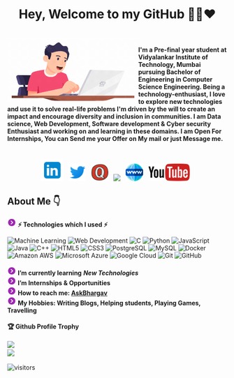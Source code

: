 <h1 align="center">Hey, Welcome to my GitHub 👨‍💻❤️ <br></h1>
<br>

<img src="https://github.com/bhargav-joshi/bhargav-joshi/blob/master/Assets/programmer-crop.gif" width="300px" align="left">
<h4 align="left"> I'm a Pre-final year student at Vidyalankar Institute of Technology, Mumbai pursuing Bachelor of Engineering in Computer Science Engineering. Being a technology-enthusiast, I love to explore new technologies and use it to solve real-life problems I'm driven by the will to create an impact and encourage diversity and inclusion in communities.
I am Data science, Web Development, Software development & Cyber security Enthusiast and working on and learning in these domains.
I am Open For Internships, You can Send me your Offer on My mail or just Message me. </h4>

# 
<p align="center">
<a href="https://www.linkedin.com/in/bhargavjoshi55/"><img height="50" src="https://github.com/bhargav-joshi/bhargav-joshi/blob/master/Assets/linkedin.svg"></a>&nbsp;&nbsp;
<a href="https://twitter.com/Capturing_eye"><img height="40" src="https://github.com/bhargav-joshi/bhargav-joshi/blob/master/Assets/twitter.svg"></a>&nbsp;&nbsp;
<a href="https://www.quora.com/profile/Bhargav-Joshi-149"><img height="40" src="https://github.com/bhargav-joshi/bhargav-joshi/blob/master/Assets/quora.svg"></a>&nbsp;&nbsp;
<a href="https://medium.com/@bhargavjoshi55"><img height="40" src="https://raw.githubusercontent.com/soumyadip007/soumyadip007/master/img/social/mm.png"></a>&nbsp;&nbsp;
<a href="http://bhargavjoshi.live/"><img height="40" src="https://github.com/bhargav-joshi/bhargav-joshi/blob/master/Assets/www.svg"></a>&nbsp;&nbsp;
<a href="http://www.youtube.com/channel/UCNNV6y1pF3sv8xfKjsz7fUw?sub_confirmation=1"><img height="40" src="https://github.com/bhargav-joshi/bhargav-joshi/blob/master/Assets/YouTube.png"></a>&nbsp;&nbsp; 
</p>  

## About Me 👇
 
<img src="https://github.com/bhargav-joshi/bhargav-joshi/blob/master/Assets/next.png" width="20px"> **⚡ Technologies which I used ⚡**
 
![Machine Learning](https://img.shields.io/badge/Machine%20Learning-%7C-blue?style=flat-square) 
![Web Development](https://img.shields.io/badge/Web%20Development-%7C-red?style=flat-square) 
![C](https://img.shields.io/badge/C-%7C-blue?style=flat-square)
![Python](https://img.shields.io/badge/-Python-black?style=flat-square&logo=Python)
![JavaScript](https://img.shields.io/badge/-JavaScript-black?style=flat-square&logo=javascript) <br>
![Java](https://img.shields.io/badge/-java-E34A86?style=flat-square&logo=java) 
![C++](https://img.shields.io/badge/-C++-00599C?style=flat-square&logo=c) 
![HTML5](https://img.shields.io/badge/-HTML5-E34F26?style=flat-square&logo=html5&logoColor=white)
![CSS3](https://img.shields.io/badge/-CSS3-1572B6?style=flat-square&logo=css3)
![PostgreSQL](https://img.shields.io/badge/-PostgreSQL-336791?style=flat-square&logo=postgresql)
![MySQL](https://img.shields.io/badge/-MySQL-black?style=flat-square&logo=mysql)
![Docker](https://img.shields.io/badge/-Docker-black?style=flat-square&logo=docker) <br>
![Amazon AWS](https://img.shields.io/badge/Amazon%20AWS-232F3E?style=flat-square&logo=amazon-aws)
![Microsoft Azure](https://img.shields.io/badge/Microsoft%20Azure-232F7E?style=flat-square&logo=microsoft-azure)
![Google Cloud](https://img.shields.io/badge/Google%20Cloud-black?style=flat-square&logo=google-cloud)
![Git](https://img.shields.io/badge/-Git-black?style=flat-square&logo=git)
![GitHub](https://img.shields.io/badge/-GitHub-181717?style=flat-square&logo=github)
<br> <br>
<img src="https://github.com/bhargav-joshi/bhargav-joshi/blob/master/Assets/next.png" width="20px"> **I’m currently learning** ***New Technologies*** <br>
<img src="https://github.com/bhargav-joshi/bhargav-joshi/blob/master/Assets/next.png" width="20px"> **I’m Internships & Opportunities** <br>
<img src="https://github.com/bhargav-joshi/bhargav-joshi/blob/master/Assets/next.png" width="20px"> **How to reach me: [AskBhargav](https://www.linkedin.com/in/bhargavjoshi55/)**<br>
<img src="https://github.com/bhargav-joshi/bhargav-joshi/blob/master/Assets/next.png" width="20px"> **My Hobbies: Writing Blogs, Helping students, Playing Games, Travelling**<br>

<div>
  <h4>🏆 Github Profile Trophy</h4>
  <a href="https://github.com/ryo-ma/github-profile-trophy">
   <img src="https://github-profile-trophy.vercel.app/?username=Rajeev064&theme=onedark&column=7&hide=issue"/>
  </a>
 </div>
 <div> 
</div>

<!--## Communities

<a href="https://crowdsource.google.com/"><img src="https://lh3.googleusercontent.com/mR_90d6G3yG85wtSqaIm2NhHNTpXQFDdr0kGyU6JPJ0B0emm1LNmBI_rNcQ-khwcuMeE" width=60px></a>
<a href="https://dsc.community.dev/"><img src="https://media-exp1.licdn.com/dms/image/C560BAQHtS3OdZ0Kr8Q/company-logo_200_200/0?e=2159024400&v=beta&t=NFD7U4LerS47Ui4c03fBDH_6BsG9vTQm081EVKBxYc0" width=70px></a>
<a href="https://codingblocks.com/"><img src="https://avatars1.githubusercontent.com/u/19412721?s=200&v=4" width=60px></a>
<a href="https://github.com/Developer-Community-India"><img src="https://avatars0.githubusercontent.com/u/71818610?s=200&v=4" width=60px></a>
<img src="https://betanews.com/wp-content/uploads/2022/08/Microsoft-Logo1.jpg" width=60px>
-->

<img src="https://github-readme-stats.vercel.app/api?username=bhargav-joshi&show_icons=true" width=400>

![visitors](https://visitor-badge.glitch.me/badge?page_id=page.id)
